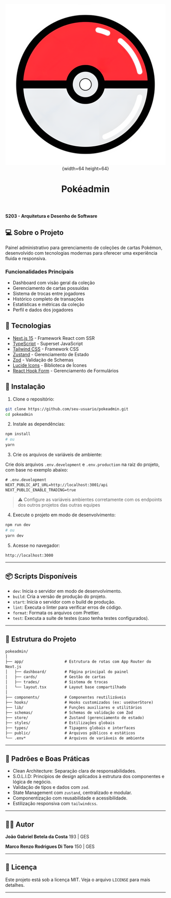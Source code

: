 <div class="flex" style="justify-content: left; align-items: center; text-align: center; gap: 12px;">

![Pokéadmin Logo](.github/pokeball.png){width=64 height=64}

<h1 style="padding-bottom: 40px;">Pokéadmin</h1>

</div>

**S203 - Arquitetura e Desenho de Software**

## 💻 Sobre o Projeto

Painel administrativo para gerenciamento de coleções de cartas Pokémon, desenvolvido com tecnologias modernas para oferecer uma experiência fluida e responsiva.

### Funcionalidades Principais
- Dashboard com visão geral da coleção
- Gerenciamento de cartas possuídas
- Sistema de trocas entre jogadores
- Histórico completo de transações
- Estatísticas e métricas da coleção
- Perfil e dados dos jogadores

## 🚀 Tecnologias

- [Next.js 15](https://nextjs.org/) - Framework React com SSR
- [TypeScript](https://www.typescriptlang.org/) - Superset JavaScript
- [Tailwind CSS](https://tailwindcss.com/) - Framework CSS
- [Zustand](https://zustand-demo.pmnd.rs/) - Gerenciamento de Estado
- [Zod](https://zod.dev/) - Validação de Schemas
- [Lucide Icons](https://lucide.dev/) - Biblioteca de Ícones
- [React Hook Form](https://react-hook-form.com/) - Gerenciamento de Formulários

## 🔧 Instalação

1. Clone o repositório:

```bash
git clone https://github.com/seu-usuario/pokeadmin.git
cd pokeadmin
```

2. Instale as dependências:

```bash
npm install
# ou
yarn
```

3. Crie os arquivos de variáveis de ambiente:

Crie dois arquivos `.env.development` e `.env.production` na raiz do projeto, com base no exemplo abaixo:

```env
# .env.development
NEXT_PUBLIC_API_URL=http://localhost:3001/api
NEXT_PUBLIC_ENABLE_TRADING=true
```

> ⚠️ Configure as variáveis ambientes corretamente com os endpoints dos outros projetos das outras equipes

4. Execute o projeto em modo de desenvolvimento:

```bash
npm run dev
# ou
yarn dev
```

5. Acesse no navegador:

```
http://localhost:3000
```

---

## 📦 Scripts Disponíveis

- `dev`: Inicia o servidor em modo de desenvolvimento.
- `build`: Cria a versão de produção do projeto.
- `start`: Inicia o servidor com o build de produção.
- `lint`: Executa o linter para verificar erros de código.
- `format`: Formata os arquivos com Prettier.
- `test`: Executa a suíte de testes (caso tenha testes configurados).

---

## 📁 Estrutura do Projeto

```
pokeadmin/
│
├── app/                  # Estrutura de rotas com App Router do Next.js
│   ├── dashboard/        # Página principal do painel
│   ├── cards/            # Gestão de cartas
│   ├── trades/           # Sistema de trocas
│   └── layout.tsx        # Layout base compartilhado
│
├── components/           # Componentes reutilizáveis
├── hooks/                # Hooks customizados (ex: useUserStore)
├── lib/                  # Funções auxiliares e utilitários
├── schemas/              # Schemas de validação com Zod
├── store/                # Zustand (gerenciamento de estado)
├── styles/               # Estilizações globais
├── types/                # Tipagens globais e interfaces
├── public/               # Arquivos públicos e estáticos
└── .env*                 # Arquivos de variáveis de ambiente
```

---

## 🧠 Padrões e Boas Práticas

- Clean Architecture: Separação clara de responsabilidades.
- S.O.L.I.D: Princípios de design aplicados à estrutura dos componentes e lógica de negócio.
- Validação de tipos e dados com `zod`.
- State Management com `zustand`, centralizado e modular.
- Componentização com reusabilidade e acessibilidade.
- Estilização responsiva com `tailwindcss`.

---

## 👨‍💻 Autor

**João Gabriel Betela da Costa**
193 | GES

**Marco Renzo Rodrigues Di Toro**
150 | GES

---

## 📜 Licença

Este projeto está sob a licença MIT. Veja o arquivo `LICENSE` para mais detalhes.

---
